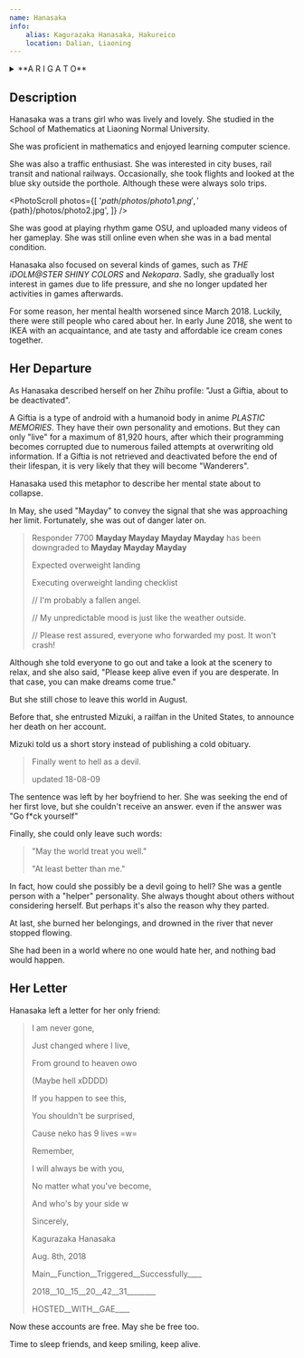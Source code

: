 ```yaml
---
name: Hanasaka
info:
    alias: Kagurazaka Hanasaka, Hakureico
    location: Dalian, Liaoning
---
```


<details>
<summary>**A R I G A T O**</summary>
> こんなちいさな星座なのに
>
> I'm such a small and insignificant constellation,
> 
> ココにいたこと 気付いてくれて
> 
> but you noticed that I was here.
> 
> ありがとう
> 
> Thank you.
</details>

## Description

Hanasaka was a trans girl who was lively and lovely.
She studied in the School of Mathematics at Liaoning Normal University.

She was proficient in mathematics and enjoyed learning computer science.

She was also a traffic enthusiast.
She was interested in city buses, rail transit and national railways.
Occasionally, she took flights and looked at the blue sky outside the porthole.
Although these were always solo trips.

<PhotoScroll photos={[
    '${path}/photos/photo1.png',
    '${path}/photos/photo2.jpg',
]} />

She was good at playing rhythm game OSU, and uploaded many videos of her gameplay.
She was still online even when she was in a bad mental condition.

Hanasaka also focused on several kinds of games,
such as *THE iDOLM@STER SHINY COLORS* and *Nekopara*.
Sadly, she gradually lost interest in games due to life pressure,
and she no longer updated her activities in games afterwards.

For some reason, her mental health worsened since March 2018. Luckily, there were still people who cared about her.
In early June 2018, she went to IKEA with an acquaintance, and ate tasty and affordable ice cream cones together.

## Her Departure

As Hanasaka described herself on her Zhihu profile: "Just a Giftia, about to be deactivated".

A Giftia is a type of android with a humanoid body in anime *PLASTIC MEMORIES*.
They have their own personality and emotions.
But they can only "live" for a maximum of 81,920 hours,
after which their programming becomes corrupted due to numerous failed attempts at overwriting old information.
If a Giftia is not retrieved and deactivated before the end of their lifespan, it is very likely that they will become "Wanderers". 

Hanasaka used this metaphor to describe her mental state about to collapse.

In May, she used "Mayday" to convey the signal that she was approaching her limit.
Fortunately, she was out of danger later on.

> Responder 7700 **Mayday Mayday Mayday Mayday** has been downgraded to **Mayday Mayday Mayday**
> 
> Expected overweight landing
> 
> Executing overweight landing checklist
>
> // I'm probably a fallen angel.
>
> // My unpredictable mood is just like the weather outside.
>
> // Please rest assured, everyone who forwarded my post. It won't crash!

Although she told everyone to go out and take a look at the scenery to relax,
and she also said, "Please keep alive even if you are desperate. In that case, you can make dreams come true."

But she still chose to leave this world in August.

Before that, she entrusted Mizuki, a railfan in the United States, to announce her death on her account.

Mizuki told us a short story instead of publishing a cold obituary.

> Finally went to hell as a devil.
> 
> updated 18-08-09

The sentence was left by her boyfriend to her.
She was seeking the end of her first love, but she couldn't receive an answer.
even if the answer was "Go f*ck yourself"

Finally, she could only leave such words:

> "May the world treat you well."
> 
> "At least better than me."

In fact, how could she possibly be a devil going to hell?
She was a gentle person with a "helper" personality.
She always thought about others without considering herself.
But perhaps it's also the reason why they parted.

At last, she burned her belongings, and drowned in the river that never stopped flowing.

She had been in a world where no one would hate her, and nothing bad would happen.

## Her Letter

Hanasaka left a letter for her only friend:

> I am never gone,
> 
> Just changed where I live,
> 
> From ground to heaven owo
> 
> (Maybe hell xDDDD)
> 
> If you happen to see this,
> 
> You shouldn't be surprised,
> 
> Cause neko has 9 lives =w=
> 
> Remember,
> 
> I will always be with you,
> 
> No matter what you've become,
> 
> And who's by your side w
>
> Sincerely,
> 
> Kagurazaka Hanasaka
> 
> Aug. 8th, 2018
>
> Main__Function__Triggered__Successfully____
> 
> 2018__10__15__20__42__31________
> 
> HOSTED__WITH__GAE____

Now these accounts are free. May she be free too.

Time to sleep friends, and keep smiling, keep alive.
